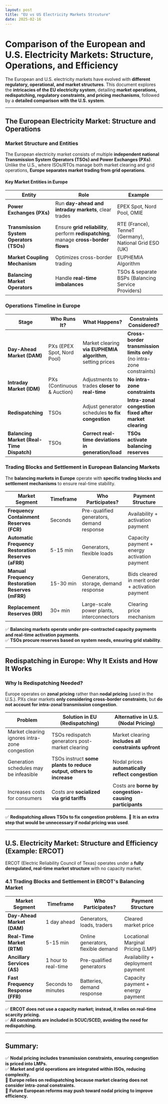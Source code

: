 ```yaml
---
layout: post
title: "EU vs US Electricity Markets Strcuture"
date: 2025-02-16
---
```


# **Comparison of the European and U.S. Electricity Markets: Structure, Operations, and Efficiency**


The European and U.S. electricity markets have evolved with **different regulatory, operational, and market structures**. This document explores the **intricacies of the EU electricity system**, detailing **market operations, redispatching, regulatory constraints, and pricing mechanisms**, followed by a **detailed comparison with the U.S. system**.

---
## **The European Electricity Market: Structure and Operations**
### **Market Structure and Entities**
The European electricity market consists of multiple **independent national Transmission System Operators (TSOs) and Power Exchanges (PXs)**. Unlike the U.S., where ISOs/RTOs manage both market clearing and grid operations, **Europe separates market trading from grid operations**.

#### **Key Market Entities in Europe**
| Entity | Role | Example |
|--------|------|---------|
| **Power Exchanges (PXs)** | Run **day-ahead and intraday markets**, clear trades | EPEX Spot, Nord Pool, OMIE |
| **Transmission System Operators (TSOs)** | Ensure **grid reliability**, perform **redispatching**, manage **cross-border flows** | RTE (France), TenneT (Germany), National Grid ESO (UK) |
| **Market Coupling Mechanism** | Optimizes cross-border trading | EUPHEMIA Algorithm |
| **Balancing Market Operators** | Handle **real-time imbalances** | TSOs & separate BSPs (Balancing Service Providers) |

### **Operations Timeline in Europe**
| **Stage** | **Who Runs It?** | **What Happens?** | **Constraints Considered?** |
|----------|----------------|-------------------|------------------------|
| **Day-Ahead Market (DAM)** | PXs (EPEX Spot, Nord Pool) | Market clearing **via EUPHEMIA algorithm**, setting prices | **Cross-border transmission limits only** (no intra-zone constraints) |
| **Intraday Market (IDM)** | PXs (Continuous & Auction) | Adjustments to trades **closer to real-time** | **No intra-zone constraints** |
| **Redispatching** | TSOs | Adjust generator schedules **to fix congestion** | **Intra-zonal congestion fixed after market clearing** |
| **Balancing Market (Real-Time Dispatch)** | TSOs | **Correct real-time deviations in generation/load** | **TSOs activate balancing reserves** |

### **Trading Blocks and Settlement in European Balancing Markets**
The **balancing markets in Europe** operate with **specific trading blocks and settlement mechanisms** to ensure real-time stability.

| **Market Segment** | **Timeframe** | **Who Participates?** | **Payment Structure** |
|------------------|------------|----------------|----------------|
| **Frequency Containment Reserves (FCR)** | Seconds | Pre-qualified generators, demand response | Availability + activation payment |
| **Automatic Frequency Restoration Reserves (aFRR)** | 5-15 min | Generators, flexible loads | Capacity payment + energy activation payment |
| **Manual Frequency Restoration Reserves (mFRR)** | 15-30 min | Generators, storage, demand response | Bids cleared in merit order + activation payment |
| **Replacement Reserves (RR)** | 30+ min | Large-scale power plants, interconnectors | Clearing price mechanism |

✅ **Balancing markets operate under pre-contracted capacity payments and real-time activation payments**.  
✅ **TSOs procure reserves based on system needs, ensuring grid stability**.

---
## **Redispatching in Europe: Why It Exists and How It Works**
### **Why Is Redispatching Needed?**
Europe operates on **zonal pricing** rather than **nodal pricing** (used in the U.S.). PXs clear markets **only considering cross-border constraints**, but **do not account for intra-zonal transmission congestion**.

| **Problem** | **Solution in EU (Redispatching)** | **Alternative in U.S. (Nodal Pricing)** |
|------------|----------------------------------|----------------------------------|
| Market clearing ignores intra-zone congestion | TSOs redispatch generators post-market clearing | Market clearing **includes all constraints upfront** |
| Generation schedules may be infeasible | TSOs instruct **some plants to reduce output, others to increase** | Nodal prices **automatically reflect congestion** |
| Increases costs for consumers | Costs are **socialized via grid tariffs** | Costs are **borne by congestion-causing participants** |

✅ **Redispatching allows TSOs to fix congestion problems**.
🚨 **It is an extra step that would be unnecessary if nodal pricing was used**.

---
## **U.S. Electricity Market: Structure and Efficiency (Example: ERCOT)**
ERCOT (Electric Reliability Council of Texas) operates under a **fully deregulated, real-time market structure** with no capacity market. 

### **4.1 Trading Blocks and Settlement in ERCOT's Balancing Market**
| **Market Segment** | **Timeframe** | **Who Participates?** | **Payment Structure** |
|------------------|------------|----------------|----------------|
| **Day-Ahead Market (DAM)** | 1 day ahead | Generators, loads, traders | Cleared market price |
| **Real-Time Market (RTM)** | 5-15 min | Online generators, flexible demand | Locational Marginal Pricing (LMP) |
| **Ancillary Services (AS)** | 1 hour to real-time | Pre-qualified generators | Availability + deployment payment |
| **Fast Frequency Response (FFR)** | Seconds to minutes | Batteries, demand response | Capacity payment + energy payment |

✅ **ERCOT does not use a capacity market; instead, it relies on real-time scarcity pricing.**  
✅ **All constraints are included in SCUC/SCED, avoiding the need for redispatching.**  

---
## **Summary:**
✅ **Nodal pricing includes transmission constraints, ensuring congestion is priced into LMPs.**  
✅ **Market and grid operations are integrated within ISOs, reducing complexity.**  
🚨 **Europe relies on redispatching because market clearing does not consider intra-zonal constraints.**  
🚨 **Future European reforms may push toward nodal pricing to improve efficiency.**

